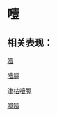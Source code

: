 # 噎

## 相关表现：

[噎](https://zuoye.gmzyh.com/search?key=噎)
[噎膈](https://zuoye.gmzyh.com/search?key=噎膈)
[津枯噎膈](https://zuoye.gmzyh.com/search?key=津枯噎膈)
[噫噎](https://zuoye.gmzyh.com/search?key=噫噎)
